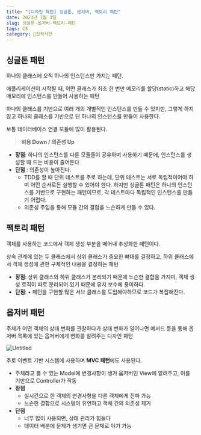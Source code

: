 ```yaml
---
title: "[디자인 패턴] 싱글톤, 옵저버, 팩토리 패턴"
date: 2023년 7월 3일
slug: 싱글톤-옵저버-팩토리-패턴
tags: CS
category: 🙏잡학사전
---
```


## 싱글톤 패턴

하나의 클래스에 오직 하나의 인스턴스만 가지는 패턴.

애플리케이션이 시작될 때, 어떤 클래스가 최초 한 번만 메모리를 할당(static)하고 해당 메모리에 인스턴스를 만들어 사용하는 패턴

하나의 클래스를 기반으로 여러 개의 개별적인 인스턴스를 만들 수 있지만, 그렇게 하지 않고 하나의 클래스를 기반으로 단 하나의 인스턴스를 만들어 사용한다.

보통 데이터베이스 연결 모듈에 많이 활용된다.

> **비용 Down / 의존성 Up**

- **장점**: 하나의 인스턴스를 다른 모듈들이 공유하며 사용하기 때문에, 인스턴스를 생성할 때 드는 비용이 줄어든다
- **단점** : 의존성이 높아진다.
  - TDD를 할 때 단위 테스트를 주로 하는데, 단위 테스트는 서로 독립적이어야 하며 어떤 순서로든 실행할 수 있어야 한다. 하지만 싱글톤 패턴은 하나의 인스턴스를 기반으로 구현하는 패턴이므로, 각 테스트마다 독립적인 인스턴스를 만들기 어렵다.
  - 의존성 주입을 통해 모듈 간의 결합을 느슨하게 만들 수 있다.

## 팩토리 패턴

객체를 사용하는 코드에서 객체 생성 부분을 떼어내 추상화한 패턴이다.

상속 관계에 있는 두 클래스에서 상위 클래스가 중요한 뼈대를 결정하고, 하위 클래스에서 객체 생성에 관한 구체적인 내용을 결정하는 패턴

- **장점**: 상위 클래스와 하위 클래스가 분리되기 때문에 느슨한 결합을 가지며, 객체 생성 로직이 따로 분리되어 있기 때문에 유지 보수에 용이하다.
- **단점**: • 패턴을 구현할 많은 서브 클래스를 도입해야하므로 코드가 복잡해진다.

## 옵저버 패턴

주체가 어떤 객체의 상태 변화를 관찰하다가 상태 변화가 일어나면 메서드 등을 통해 옵저버 목록에 있는 옵저버에게 변화를 알려주는 디자인 패턴

![Untitled](https://github.com/shyjnnn/shyjnnn.dev/assets/81355590/7e81c472-ff75-4336-a2fe-cee051cc8b68)

주로 이벤트 기반 시스템에 사용하며 **MVC 패턴**에도 사용된다.

- 주체라고 볼 수 있는 Model에 변경사항이 생겨 옵저버인 View에 알려주고, 이를 기반으로 Controller가 작동
- **장점**
  - 실시간으로 한 객체의 변경사항을 다른 객체에게 전파 가능
  - 느슨한 결합으로 시스템이 유연하고 객체 간의 의존성 제거
- **단점**
  - 너무 많이 사용되면, 상태 관리가 힘들다
  - 데이터 배분에 문제가 생기면 큰 문제로 야기 가능
